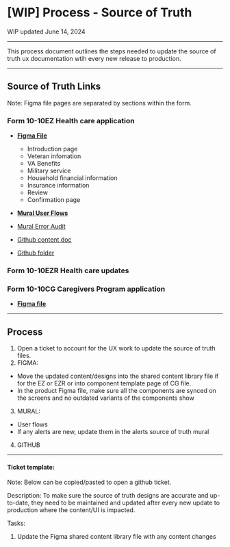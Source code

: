 # [WIP] Process - Source of Truth

WIP updated June 14, 2024

----


This process document outlines the steps needed to update the source of truth ux documentation wtih every new release to production. 

---- 

## Source of Truth Links

Note:  Figma file pages are separated by sections within the form.


### Form 10-10EZ Health care application

- **[Figma File](https://www.figma.com/design/UljiHam46o5DItC5iDgmPd/10-10EZ?node-id=0-1&t=QjvZkmXsETMeSV6e-0)**
  - Introduction page
  - Veteran infomation 
  - VA Benefits
  - Military service
  - Household financial information
  - Insurance information
  - Review
  - Confirmation page
  
- **[Mural User Flows]()**
- [Mural Error Audit]()


- [Github content doc]()
- [Github folder]()


### Form 10-10EZR Health care updates




### Form 10-10CG Caregivers Program application
- **[Figma file](https://www.figma.com/design/TxXD5bGUOhbHHWLb85GPjK/10-10CG?node-id=0-1&t=104bLnGOpjrdMbOF-0)**




---- 

## Process

1. Open a ticket to account for the UX work to update the source of truth files.
2. FIGMA: 
  - Move the updated content/designs into the shared content library file if for the EZ or EZR or into component template page of CG file.
  - In the product Figma file, make sure all the components are synced on the screens and no outdated variants of the components show
3. MURAL:
  - User flows
  - If any alerts are new, update them in the alerts source of truth mural
4. GITHUB


----

#### Ticket template:
Note: Below can be copied/pasted to open a github ticket.

Description: To make sure the source of truth designs are accurate and up-to-date, they need to be maintained and updated after every new update to production where the content/UI is impacted.

Tasks: 
1. Update the Figma shared content library file with any content changes


